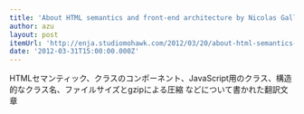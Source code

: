 ```yaml
---
title: 'About HTML semantics and front-end architecture by Nicolas Gallagher | en.ja | Translated Articles for Front End Developers'
author: azu
layout: post
itemUrl: 'http://enja.studiomohawk.com/2012/03/20/about-html-semantics-and-front-end-architecture/'
date: '2012-03-31T15:00:00.000Z'
---
```

HTMLセマンティック、クラスのコンポーネント、JavaScript用のクラス、構造的なクラス名、ファイルサイズとgzipによる圧縮 などについて書かれた翻訳文章
